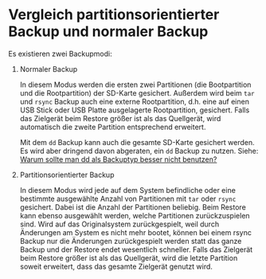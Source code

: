 # Vergleich partitionsorientierter Backup und normaler Backup

Es existieren zwei Backupmodi:

1. Normaler Backup

   In diesem Modus werden die ersten zwei Partitionen (die Bootpartition und die
   Rootpartition) der SD-Karte gesichert. Außerdem wird beim `tar` und `rsync` Backup
   auch eine externe Rootpartition, d.h. eine auf einen USB Stick oder USB Platte
   ausgelagerte Rootpartition, gesichert.
   Falls das Zielgerät beim Restore größer ist als das Quellgerät,
   wird automatisch die zweite Partition entsprechend erweitert.

   Mit dem `dd` Backup kann auch die gesamte SD-Karte gesichert werden.
   Es wird aber dringend davon abgeraten, ein `dd` Backup zu nutzen.
   Siehe: [Warum sollte man dd als Backuptyp besser nicht benutzen?](why-shouldn-t-you-use-dd-as-backup-type.md)

2. Partitionsorientierter Backup

   In diesem Modus wird jede auf dem System befindliche oder eine bestimmte ausgewählte
   Anzahl von Partitionen mit `tar` oder `rsync` gesichert. Dabei ist die Anzahl der
   Partitionen beliebig. Beim Restore kann ebenso ausgewählt werden, welche Partitionen
   zurückzuspielen sind.
   Wird auf das Originalsystem zurückgespielt, weil durch Änderungen
   am System es nicht mehr bootet, können bei einem rsync Backup nur die Änderungen zurückgespielt
   werden statt das ganze Backup und der Restore endet wesentlich schneller.
   Falls das Zielgerät beim Restore größer ist als das
   Quellgerät, wird die letzte Partition soweit erweitert, dass das gesamte Zielgerät genutzt wird.

[.status]: translated
[.source]: https://www.linux-tips-and-tricks.de/de/raspibackup#Vergleich
[.source]: https://www.linux-tips-and-tricks.de/en/backup
